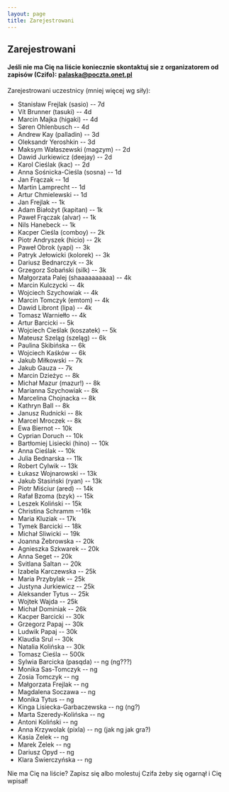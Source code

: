 ```yaml
---
layout: page
title: Zarejestrowani
---
```


## Zarejestrowani

#### Jeśli nie ma Cię na liście koniecznie skontaktuj sie z organizatorem od zapisów (Czifo): palaska@poczta.onet.pl

Zarejestrowani uczestnicy (mniej więcej wg siły):

- Stanisław Frejlak (sasio) -- 7d
- Vít Brunner (tasuki) -- 4d
- Marcin Majka (higaki) -- 4d
- Søren Ohlenbusch -- 4d
- Andrew Kay (palladin) -- 3d
- Oleksandr Yeroshkin -- 3d
- Maksym Wałaszewski (magzym) -- 2d
- Dawid Jurkiewicz (deejay) -- 2d
- Karol Cieślak (kac) -- 2d
- Anna Sośnicka-Cieśla (sosna) -- 1d
- Jan Frączak -- 1d
- Martin Lamprecht -- 1d
- Artur Chmielewski -- 1d
- Jan Frejlak -- 1k
- Adam Białożyt (kapitan) -- 1k
- Paweł Frączak (alvar) -- 1k
- Nils Hanebeck -- 1k
- Kacper Cieśla (comboy) -- 2k
- Piotr Andryszek (hicio) -- 2k
- Paweł Obrok (yapi) -- 3k
- Patryk Jełowicki (kolorek) -- 3k
- Dariusz Bednarczyk -- 3k
- Grzegorz Sobański (silk) -- 3k
- Małgorzata Palej (shaaaaaaaaaa) -- 4k
- Marcin Kulczycki -- 4k
- Wojciech Szychowiak -- 4k
- Marcin Tomczyk (emtom) -- 4k
- Dawid Libront (lipa) -- 4k
- Tomasz Warniełło -- 4k
- Artur Barcicki -- 5k
- Wojciech Cieślak (koszatek) -- 5k
- Mateusz Szeląg (szeląg) -- 6k
- Paulina Skibińska -- 6k
- Wojciech Kaśków -- 6k
- Jakub Miłkowski -- 7k
- Jakub Gauza -- 7k
- Marcin Dzieżyc -- 8k
- Michał Mazur (mazur!) -- 8k
- Marianna Szychowiak -- 8k 
- Marcelina Chojnacka -- 8k
- Kathryn Ball -- 8k
- Janusz Rudnicki -- 8k
- Marcel Mroczek -- 8k
- Ewa Biernot -- 10k
- Cyprian Doruch -- 10k
- Bartłomiej Lisiecki (hino) -- 10k
- Anna Cieślak -- 10k
- Julia Bednarska -- 11k
- Robert Cylwik -- 13k
- Łukasz Wojnarowski -- 13k
- Jakub Stasiński (ryan) -- 13k
- Piotr Miściur (ared) -- 14k
- Rafał Bzoma (bzyk) -- 15k
- Leszek Koliński -- 15k
- Christina Schramm --16k
- Maria Kluziak -- 17k
- Tymek Barcicki -- 18k
- Michał Sliwicki -- 19k
- Joanna Żebrowska -- 20k
- Agnieszka Szkwarek -- 20k
- Anna Seget -- 20k
- Svitlana Saltan -- 20k
- Izabela Karczewska -- 25k
- Maria Przybylak -- 25k
- Justyna Jurkiewicz -- 25k
- Aleksander Tytus -- 25k
- Wojtek Wajda -- 25k
- Michał Dominiak -- 26k
- Kacper Barcicki -- 30k
- Grzegorz Papaj -- 30k
- Ludwik Papaj -- 30k
- Klaudia Srul -- 30k
- Natalia Kolińska -- 30k
- Tomasz Cieśla -- 500k 
- Sylwia Barcicka (pasqda) -- ng (ng???)
- Monika Sas-Tomczyk -- ng
- Zosia Tomczyk -- ng
- Małgorzata Frejlak -- ng
- Magdalena Soczawa -- ng
- Monika Tytus -- ng
- Kinga Lisiecka-Garbaczewska -- ng (ng?)
- Marta Szeredy-Kolińska -- ng
- Antoni Koliński -- ng
- Anna Krzywolak (pixla) -- ng (jak ng jak gra?)
- Kasia Zelek -- ng
- Marek Zelek -- ng
- Dariusz Opyd -- ng
- Klara Świerczyńska -- ng


Nie ma Cię na liście?  Zapisz się albo molestuj Czifa żeby się ogarnął i Cię wpisał!
